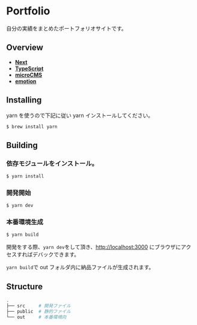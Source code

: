 # Portfolio

自分の実績をまとめたポートフォリオサイトです。

## Overview

- [**Next**](https://nextjs.org/)
- [**TypeScript**](https://github.com/microsoft/TypeScript)
- [**microCMS**](https://microcms.io/)
- [**emotion**](https://emotion.sh/docs/introduction)

## Installing

yarn を使うので下記に従い yarn インストールしてください。

```bash
$ brew install yarn
```

## Building

### 依存モジュールをインストール。

```bash
$ yarn install
```

### 開発開始

```bash
$ yarn dev
```

### 本番環境生成

```bash
$ yarn build
```

開発をする際、`yarn dev`をして頂き、[http://localhost:3000](http://localhost:3000) にブラウザにアクセスすればデバックできます。

`yarn build`で out フォルダ内に納品ファイルが生成されます。

## Structure

```bash
.
├── src     # 開発ファイル
├── public  # 静的ファイル
└── out     # 本番環境向
```
